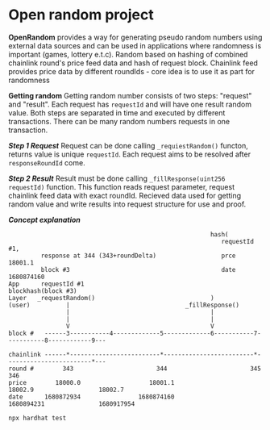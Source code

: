 # Open random project

**OpenRandom** provides a way for generating pseudo random numbers using external data sources and can be used in applications where randomness is important (games, lottery e.t.c). 
Random based on hashing of combined chainlink round's price feed data and hash of request block. Chainlink feed provides price data by different roundIds - core idea is to use it as part for randomness

**Getting random**
Getting random number consists of two steps: "request" and "result". Each request has `requestId` and will have one result random value. 
Both steps are separated in time and executed by different transactions. There can be many random numbers requests in one transaction.

***Step 1 Request***
Request can be done calling `_requiestRandom()` functon, returns value is unique `requestId`. Each request aims to be resolved after `responseRoundId` come.

***Step 2 Result***
Result must be done calling `_fillResponse(uint256 requestId)` function. This function reads request parameter, request chainlink feed data with exact roundId. Recieved data used for getting random value and write results into request structure for use and proof.

***Concept explanation***
```shell
                                                        hash(
                                                           requestId #1,
         response at 344 (343+roundDelta)                  prce 18001.1
         block #3                                          date 1680874160
App      requestId #1                                      blockhash(block #3)
Layer   _requestRandom()                                )
(user)          |                                _fillResponse()
                |                                       |
                |                                       |
                V                                       V
block #   ------3-----------4-------------5-------------6-----------7-----------8------------9---

chainlink ------*-------------------------*-------------------------*------------------------*---
round #        343                       344                       345                      346
price        18000.0                   18001.1                   18002.9                  18002.7
date      1680872934                1680874160                1680894231               1680917954
```    


```shell
npx hardhat test
```
